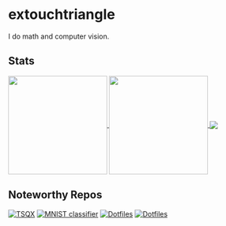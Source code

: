 # extouchtriangle

I do math and computer vision.

## Stats

<!---![my stats](https://extouchtriangle-readme-stats.vercel.app/api?username=extouchtriangle&theme=tokyonight&show_icons=true&border_color=43c2b2)
![my preferred languages](https://extouchtriangle-readme-stats.vercel.app/api/top-langs/?username=extouchtriangle&theme=tokyonight&show_icons=true&border_color=43c2b2&layout=donut)--->
<a href="https://github.com/extouchtriangle">
  <img height=200 align="center" src="https://extouchtriangle-readme-stats.vercel.app/api?username=extouchtriangle&theme=tokyonight&show_icons=true&border_color=43c2b2&locale=en&rank_icon=github" />
</a>
<a href="https://github.com/extouchtriangle?tab=repositories">
  <img height=200 align="center" src="https://extouchtriangle-readme-stats.vercel.app/api/top-langs/?username=extouchtriangle&theme=tokyonight&show_icons=true&border_color=43c2b2&layout=donut&exclude_repo=dotfiles" />
</a>
<a href="https://github.com/extouchtriangle">
  <img align="center" src="https://extouchtriangle-readme-streak-stats.vercel.app?user=extouchtriangle&theme=tokyonight&border=43c2b2" />
</a>

## Noteworthy Repos

[![TSQX](https://extouchtriangle-readme-stats.vercel.app/api/pin/?username=extouchtriangle&repo=tree-sitter-tsqx&theme=tokyonight&border_color=43c2b2&show_owner=true)](https://github.com/extouchtriangle/tree-sitter-tsqx)
[![MNIST classifier](https://extouchtriangle-readme-stats.vercel.app/api/pin/?username=extouchtriangle&repo=mnist-classifier&theme=tokyonight&border_color=43c2b2&show_owner=true)](https://github.com/extouchtriangle/mnist-classifier)
[![Dotfiles](https://extouchtriangle-readme-stats.vercel.app/api/pin/?username=extouchtriangle&repo=dotfiles&theme=tokyonight&border_color=43c2b2&locale=en&show_owner=true)](https://github.com/extouchtriangle/dotfiles)
[![Dotfiles](https://extouchtriangle-readme-stats.vercel.app/api/pin/?username=extouchtriangle&repo=tex-fmt&theme=tokyonight&border_color=43c2b2&locale=en&show_owner=true&custom_title=extouchtriangle%2Ftex-fmt%20%28forked%29)](https://github.com/extouchtriangle/tex-fmt)
